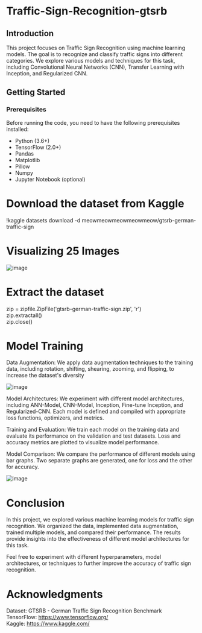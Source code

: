 # Traffic-Sign-Recognition-gtsrb

## Introduction

This project focuses on Traffic Sign Recognition using machine learning models. The goal is to recognize and classify traffic signs into different categories. We explore various models and techniques for this task, including Convolutional Neural Networks (CNN), Transfer Learning with Inception, and Regularized CNN.

## Getting Started

### Prerequisites

Before running the code, you need to have the following prerequisites installed:

- Python (3.6+)
- TensorFlow (2.0+)
- Pandas
- Matplotlib
- Pillow
- Numpy
- Jupyter Notebook (optional)

# Download the dataset from Kaggle
!kaggle datasets download -d meowmeowmeowmeowmeow/gtsrb-german-traffic-sign

# Visualizing 25 Images
![image](https://github.com/vedb1211/Traffic-Sign-Recognition-gtsrb/assets/106091820/be835406-426c-4c32-adb5-952fdbdd5102)


# Extract the dataset
zip = zipfile.ZipFile('gtsrb-german-traffic-sign.zip', 'r')<br>
zip.extractall()<br>
zip.close()


# Model Training
Data Augmentation: 
We apply data augmentation techniques to the training data, including rotation, shifting, shearing, zooming, and flipping, to increase the dataset's diversity

![image](https://github.com/vedb1211/Traffic-Sign-Recognition-gtsrb/assets/106091820/f773614c-57f6-48e6-a391-24ba0b68bb60)

Model Architectures:
We experiment with different model architectures, including ANN-Model, CNN-Model, Inception, Fine-tune Inception, and Regularized-CNN. Each model is defined and compiled with appropriate loss functions, optimizers, and metrics.

Training and Evaluation:
We train each model on the training data and evaluate its performance on the validation and test datasets. Loss and accuracy metrics are plotted to visualize model performance.

Model Comparison:
We compare the performance of different models using bar graphs. Two separate graphs are generated, one for loss and the other for accuracy.

![image](https://github.com/vedb1211/Traffic-Sign-Recognition-gtsrb/assets/106091820/de333af3-f998-4b67-b873-8e0ae64a67ac)


# Conclusion
In this project, we explored various machine learning models for traffic sign recognition. We organized the data, implemented data augmentation, trained multiple models, and compared their performance. The results provide insights into the effectiveness of different model architectures for this task.

Feel free to experiment with different hyperparameters, model architectures, or techniques to further improve the accuracy of traffic sign recognition.

# Acknowledgments
Dataset: GTSRB - German Traffic Sign Recognition Benchmark<br>
TensorFlow: https://www.tensorflow.org/<br>
Kaggle: https://www.kaggle.com/

